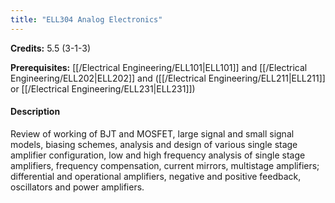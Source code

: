 ```yaml
---
title: "ELL304 Analog Electronics"
---
```

**Credits:** 5.5 (3-1-3)

**Prerequisites:** [[/Electrical Engineering/ELL101|ELL101]] and [[/Electrical Engineering/ELL202|ELL202]] and ([[/Electrical Engineering/ELL211|ELL211]] or [[/Electrical Engineering/ELL231|ELL231]])

#### Description
Review of working of BJT and MOSFET, large signal and small signal models, biasing schemes, analysis and design of various single stage amplifier configuration, low and high frequency analysis of single stage amplifiers, frequency compensation, current mirrors, multistage amplifiers; differential and operational amplifiers, negative and positive feedback, oscillators and power amplifiers.